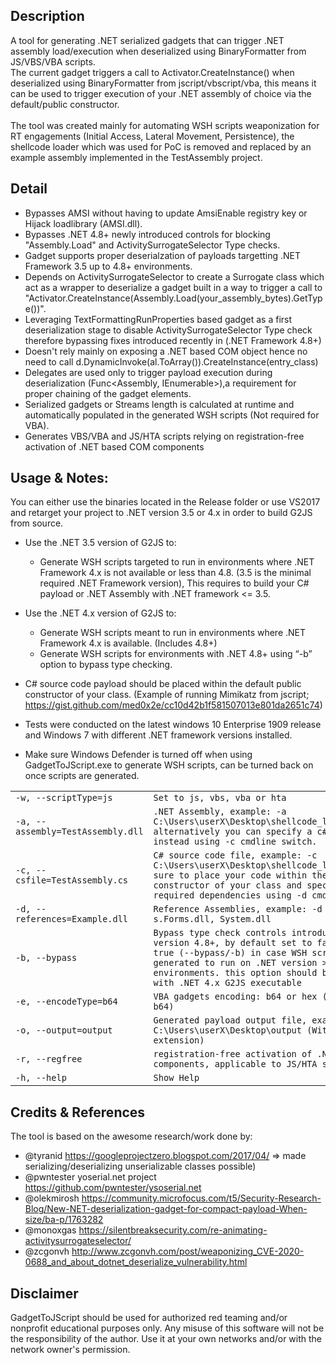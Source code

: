 
## Description
A tool for generating .NET serialized gadgets that can trigger .NET assembly load/execution when deserialized using BinaryFormatter from JS/VBS/VBA scripts.
<br>The current gadget triggers a call to Activator.CreateInstance() when deserialized using BinaryFormatter from jscript/vbscript/vba, this means it can be used to trigger execution of your .NET assembly of choice via the default/public constructor.
<br><br>The tool was created mainly for automating WSH scripts weaponization for RT engagements (Initial Access, Lateral Movement, Persistence), the shellcode loader which was used for PoC is removed and replaced by an example assembly implemented in the TestAssembly project.


## Detail
- Bypasses AMSI without having to update AmsiEnable registry key or Hijack loadlibrary (AMSI.dll).
- Bypasses .NET 4.8+ newly introduced controls for blocking "Assembly.Load" and ActivitySurrogateSelector Type checks.
- Gadget supports proper deserialzation of payloads targetting .NET Framework 3.5 up to 4.8+ environments.
- Depends on ActivitySurrogateSelector to create a Surrogate class which act as a wrapper to deserialize a gadget built in a way to trigger a call to "Activator.CreateInstance(Assembly.Load(your_assembly_bytes).GetType())".
- Leveraging TextFormattingRunProperties based gadget as a first deserialization stage to disable ActivitySurrogateSelector Type check therefore bypassing fixes introduced recently in (.NET Framework 4.8+)
- Doesn't rely mainly on exposing a .NET based COM object hence no need to call d.DynamicInvoke(al.ToArray()).CreateInstance(entry_class)
- Delegates are used only to trigger payload execution during deserialization (Func<Assembly, IEnumerable<Type>>),a requirement for proper chaining of the gadget elements.
- Serialized gadgets or Streams length is calculated at runtime and automatically populated in the generated WSH scripts (Not required for VBA).
- Generates VBS/VBA and JS/HTA scripts relying on registration-free activation of .NET based COM components

## Usage & Notes:
You can either use the binaries located in the Release folder or use VS2017 and retarget your project to .NET version 3.5 or 4.x in order to build G2JS from source.
* Use the .NET 3.5 version of G2JS to:
	* Generate WSH scripts targeted to run in environments where .NET Framework 4.x is not available or less than 4.8. (3.5 is the minimal required .NET Framework version), This requires to build your C# payload or .NET Assembly with .NET framework <= 3.5.
* Use the .NET 4.x version of G2JS to:
	* Generate WSH scripts meant to run in environments where .NET Framework 4.x is available. (Includes 4.8+)
	* Generate WSH scripts for environments with .NET 4.8+ using “-b” option to bypass type checking.
  
* C# source code payload should be placed within the default public constructor of your class. (Example of running Mimikatz from jscript; https://gist.github.com/med0x2e/cc10d42b1f581507013e801da2651c74)
* Tests were conducted on the latest windows 10 Enterprise 1909 release and Windows 7 with different .NET framework versions installed.
* Make sure Windows Defender is turned off when using GadgetToJScript.exe to generate WSH scripts, can
be turned back on once scripts are generated.

|||
|----|----|
| ``-w, --scriptType=js`` |  ``Set to js, vbs, vba or hta`` |
|``-a, --assembly=TestAssembly.dll`` | ``.NET Assembly, example: -a C:\Users\userX\Desktop\shellcode_loader.dll/exe, alternatively you can specify a c# source file instead using -c cmdline switch.`` |
|``-c, --csfile=TestAssembly.cs`` |  ``C# source code file, example: -c C:\Users\userX\Desktop\shellcode_loader.cs, make sure to place your code within the default constructor of your class and specify any required dependencies using -d cmdline switch.`` |
|``-d, --references=Example.dll``  |  ``Reference Assemblies, example: -d System.Window- s.Forms.dll, System.dll`` |
|``-b, --bypass``  |  ``Bypass type check controls introduced in .NET version 4.8+, by default set to false, set to true (--bypass/-b) in case WSH scripts are being generated to run on .NET version > 4.8+ environments. this option should be used only with .NET 4.x G2JS executable`` |
|``-e, --encodeType=b64``  |  ``VBA gadgets encoding: b64 or hex (default set to b64)`` |
|``-o, --output=output``  |  ``Generated payload output file, example: -o C:\Users\userX\Desktop\output (Without extension)`` |
|``-r, --regfree`` | ``registration-free activation of .NET based COM components, applicable to JS/HTA scripts only.``  |
|``-h, --help``  |  ``Show Help`` |


## Credits & References
The tool is based on the awesome research/work done by:
- @tyranid https://googleprojectzero.blogspot.com/2017/04/ => made serializing/deserializing unserializable classes possible)
- @pwntester yoserial.net project https://github.com/pwntester/ysoserial.net
- @olekmirosh https://community.microfocus.com/t5/Security-Research-Blog/New-NET-deserialization-gadget-for-compact-payload-When-size/ba-p/1763282
- @monoxgas https://silentbreaksecurity.com/re-animating-activitysurrogateselector/
- @zcgonvh http://www.zcgonvh.com/post/weaponizing_CVE-2020-0688_and_about_dotnet_deserialize_vulnerability.html

## Disclaimer
GadgetToJScript should be used for authorized red teaming and/or nonprofit educational purposes only.
Any misuse of this software will not be the responsibility of the author.
Use it at your own networks and/or with the network owner's permission.
